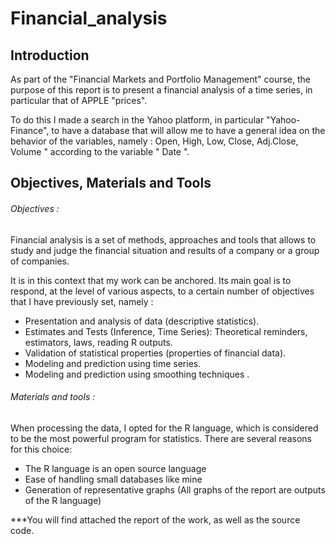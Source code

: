 # Financial_analysis
## Introduction
As part of the "Financial Markets and Portfolio Management" course, the purpose of this report is to present a financial analysis of a time series, in particular that of APPLE "prices".

To do this I made a search in the Yahoo platform, in particular "Yahoo-Finance", to have a database that will allow me to have a general idea on the behavior of the variables, namely : Open, High, Low, Close, Adj.Close, Volume " according to the variable " Date ".

## Objectives, Materials and Tools
###### Objectives :
Financial analysis is a set of methods, approaches and tools that allows to study and judge the financial situation and results of a company or a group of companies.

It is in this context that my work can be anchored. Its main goal is to respond, at the level of various aspects, to a certain number of objectives that I have previously set, namely :
- Presentation and analysis of data (descriptive statistics).
- Estimates and Tests (Inference, Time Series): Theoretical reminders, estimators, laws, reading R outputs.
- Validation of statistical properties (properties of financial data).
- Modeling and prediction using time series.
- Modeling and prediction using smoothing techniques .

###### Materials and tools :
When processing the data, I opted for the R language, which is considered to be the most powerful program for statistics. There are several reasons for this choice:
- The R language is an open source language 
- Ease of handling small databases like mine
- Generation of representative graphs (All graphs of the report are outputs of the R language)

***You will find attached the report of the work, as well as the source code.


